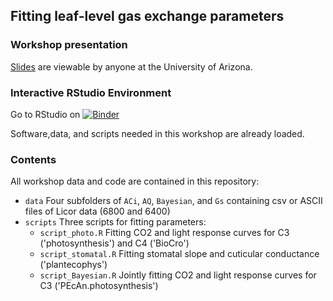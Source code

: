 ## Fitting leaf-level gas exchange parameters

### Workshop presentation

[Slides](https://docs.google.com/presentation/d/1bRNAq2z-rFHGy9rxGCtrS779XMqqeGhLNWu48YY2_jc/edit?usp=sharing) are viewable by anyone at the University of Arizona. 

### Interactive RStudio Environment

Go to RStudio on [![Binder](https://mybinder.org/badge_logo.svg)](https://mybinder.org/v2/gh/az-digitalag/binder-gas-exchange-workshop.git/main?urlpath=rstudio)

Software,data, and scripts needed in this workshop are already loaded. 

### Contents

All workshop data and code are contained in this repository:  
- `data` Four subfolders of `ACi`, `AQ`, `Bayesian`, and `Gs` containing csv or ASCII files of Licor data (6800 and 6400)  
- `scripts` Three scripts for fitting parameters:  
  - `script_photo.R` Fitting CO2 and light response curves for C3 ('photosynthesis') and C4 ('BioCro')  
  - `script_stomatal.R` Fitting stomatal slope and cuticular conductance ('plantecophys')  
  - `script_Bayesian.R` Jointly fitting CO2 and light response curves for C3 ('PEcAn.photosynthesis')  
  